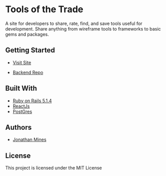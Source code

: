 Tools of the Trade
===============
A site for developers to share, rate, find, and save tools useful for development. Share anything from wireframe tools to frameworks to basic gems and packages.

## Getting Started

* [Visit Site](https://tools-of-trade.herokuapp.com/)

* [Backend Repo](https://github.com/MinesJA/tools_of_trade_backend)

## Built With
* [Ruby on Rails 5.1.4](https://rubyonrails.org/)
* [ReactJs](https://reactjs.org/)
* [PostGres](https://www.postgresql.org/)

## Authors
* [Jonathan Mines](https://github.com/MinesJA)

## License
This project is licensed under the MIT License
